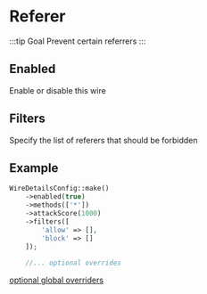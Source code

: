 # Referer
:::tip Goal
Prevent certain referrers
:::

## Enabled
Enable or disable this wire

<!--@include: ./_methods.md-->

<!--@include: ./_attackscore.md-->

## Filters
Specify the list of referers that should be forbidden

<!--@include: ./_filters.md-->

## Example
```php
WireDetailsConfig::make()
    ->enabled(true)
    ->methods(['*'])
    ->attackScore(1000)
    ->filters([
        'allow' => [],
        'block' => []
    ]);
    
    //... optional overrides        
````

[optional global overriders](./optionals.md)
